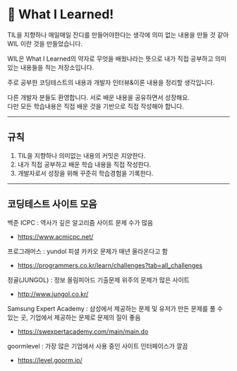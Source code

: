 # 📘 What I Learned!

TIL을 지향하나 매일매일 잔디를 만들어야한다는 생각에 의미 없는 내용을 만들 것 같아 WIL 이란 것을 만들었습니다.

WIL은 What I Learned의 약자로 무엇을 배웠나라는 뜻으로 내가 직접 공부하고 의미있는 내용들을 적는 저장소입니다.

주로 공부한 코딩테스트의 내용과 개발자 인터뷰&이론 내용을 정리할 생각입니다.

다른 개발자 분들도 환영합니다. 서로 배운 내용을 공유하면서 성장해요.    
다만 모든 학습내용은 직접 배운 것을 기반으로 직접 작성해야 합니다.

--------
## 규칙
1. TIL을 지향하나 의미없는 내용의 커밋은 지양한다.
2. 내가 직접 공부하고 배운 학습 내용을 직접 작성한다.
3. 개발자로서 성장을 위해 꾸준히 학습경험을 기록한다.

--------
## 코딩테스트 사이트 모음

백준 ICPC
: 역사가 깊은 알고리즘 사이트 문제 수가 많음
- https://www.acmicpc.net/



프로그래머스
: yundol 피셜 카카오 문제가 매년 올라온다고 함
- https://programmers.co.kr/learn/challenges?tab=all_challenges



정골(JUNGOL)
: 정보 올림피아드 기출문제 위주의 문제가 많은 사이트
- http://www.jungol.co.kr/



Samsung Expert Academy
: 삼성에서 제공하는 문제 및 유저가 만든 문제를 풀 수 있는 곳, 기업에서 제공하는 문제로 문제의 질이 좋음
- https://swexpertacademy.com/main/main.do



goormlevel
: 가장 많은 기업에서 사용 중인 사이트 인터페이스가 깔끔
- https://level.goorm.io/




